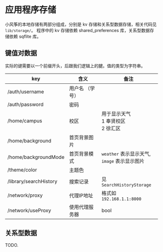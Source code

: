 # 应用程序存储

小风筝的本地存储有两部分组成，分别是 kv 存储和关系型数据存储，相关代码见 `lib/storage/`。 程序中的 kv 存储依赖 shared_preferences 库，关系型数据存储依赖
sqflite 库。

## 键值对数据

实际的键需要以一个前缀开头，后跟我们逻辑上的腱。值的类型为字符串。

| key | 含义 | 备注 |
| ----- | ------ | --------|
| /auth/username | 用户名 （学号） | |
| /auth/password | 密码 | |
| /home/campus | 校区 | 用于显示天气<br>1 奉贤校区<br>2 徐汇区 |
| /home/background | 首页背景图片 | |
| /home/backgroundMode | 首页背景模式 | `weather` 表示显示天气, <br>`image` 表示显示图片 |
| /theme/color | 主题色 | |
| /library/searchHistory | 搜索记录 | 见 `SearchHistoryStorage` |
| /network/proxy | 代理IP地址 | 格式如 `192.168.1.1:8000` |
| /network/useProxy | 使用代理服务器 | bool |

## 关系型数据

TODO.

